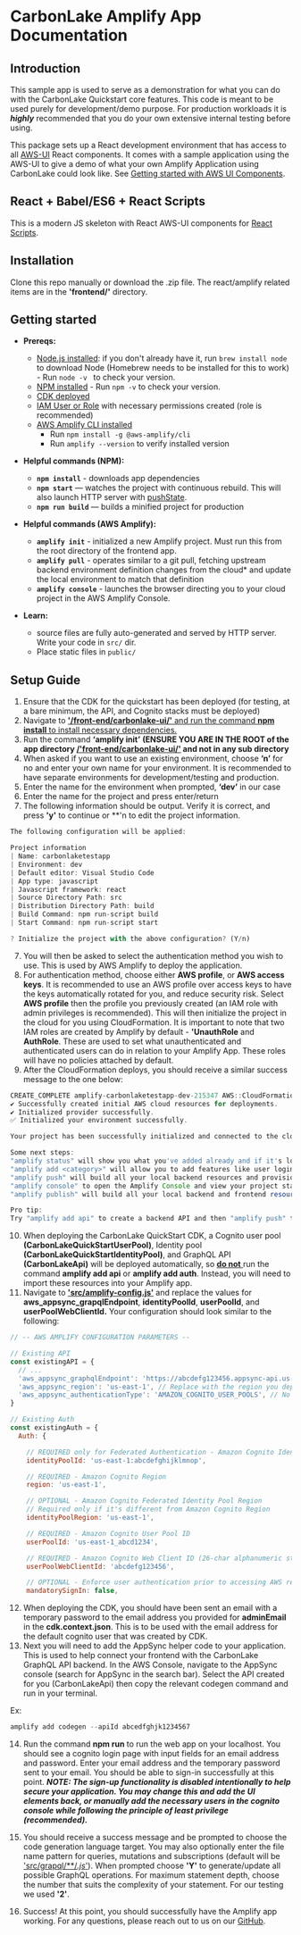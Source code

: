 <!-- *Copyright Amazon.com, Inc.  This package is confidential and proprietary Amazon.com, Inc. software.* -->

# CarbonLake Amplify App Documentation
## Introduction
This sample app is used to serve as a demonstration for what you can do with the CarbonLake Quickstart core features. This code is meant to be used purely for development/demo purpose. For production workloads it is ***highly*** recommended that you do your own extensive internal testing before using.

This package sets up a React development environment that has access to all [AWS-UI](https://github.com/aws/awsui-documentation) React components. It comes with a sample application using the AWS-UI to give a demo of what your own Amplify Application using CarbonLake could look like. See [Getting started with AWS UI Components](https://polaris.a2z.com/resources/bob_ross/).

## React + Babel/ES6 + React Scripts

This is a modern JS skeleton with React AWS-UI components for [React Scripts](https://create-react-app.dev/docs/available-scripts).

## Installation

Clone this repo manually or download the .zip file. The react/amplify related items are in the **'frontend/'** directory.

## Getting started

* **Prereqs:**
    * [Node.js installed](http://nodejs.org): if you don't already have it, run `brew install node` to download Node (Homebrew needs to be installed for this to work) - Run `node -v ` to check your version.
    * [NPM installed](https://www.npmjs.com/) - Run `npm -v` to check your version.
    * [CDK deployed](https://google.com)
    * [IAM User or Role](https://docs.aws.amazon.com/IAM/latest/UserGuide/id_roles_create.html) with necessary permissions created (role is recommended)
    * [AWS Amplify CLI installed](https://google.com)
        * Run `npm install -g @aws-amplify/cli`
        * Run  `amplify --version` to verify installed version

* **Helpful commands (NPM):**
    * **`npm install`** - downloads app dependencies
    * **`npm start`** — watches the project with continuous rebuild. This will also launch HTTP server with [pushState](https://developer.mozilla.org/en-US/docs/Web/Guide/API/DOM/Manipulating_the_browser_history).
    * **`npm run build`** — builds a minified project for production
* **Helpful commands (AWS Amplify):**
    * **`amplify init`** - initialized a new Amplify project. Must run this from the root directory of the frontend app.
    * **`amplify pull`** -  operates similar to a git pull, fetching upstream backend environment definition changes from the cloud* and update the local environment to match that definition
    * **`amplify console`** - launches the browser directing you to your cloud project in the AWS Amplify Console.

* **Learn:**
    * source files are fully auto-generated and served by HTTP server.  Write your code in `src/` dir.
    * Place static files in `public/`
## Setup Guide
1. Ensure that the CDK for the quickstart has been deployed (for testing, at a bare minimum, the API, and Cognito stacks must be deployed)
2. Navigate to <ins>**'/front-end/carbonlake-ui/'** and run the command **npm install** to install necessary dependencies.
3. Run the command **‘amplify init’** **(ENSURE YOU ARE IN THE ROOT of the app directory <ins>/'front-end/carbonlake-ui/'</ins> and not in any sub directory**
4. When asked if you want to use an existing environment, choose **‘n’** for no and enter your own name for your environment. It is recommended to have separate environments for development/testing and production.
5. Enter the name for the environment when prompted, **‘dev’** in our case
6. Enter the name for the project and press enter/return
7. The following information should be output. Verify it is correct, and press **'y'** to continue or **'n to edit the project information.

```javascript
The following configuration will be applied:

Project information
| Name: carbonlaketestapp
| Environment: dev
| Default editor: Visual Studio Code
| App type: javascript
| Javascript framework: react
| Source Directory Path: src
| Distribution Directory Path: build
| Build Command: npm run-script build
| Start Command: npm run-script start

? Initialize the project with the above configuration? (Y/n)
```

7. You will then be asked to select the authentication method you wish to use. This is used by AWS Amplify to deploy the application.
8. For authentication method, choose either **AWS profile**, or **AWS access keys**. It is recommended to use an AWS profile over access keys to have the keys automatically rotated for you, and reduce security risk. Select **AWS profile** then the profile you previously created (an IAM role with admin privileges is recommended). This will then initialize the project in the cloud for you using CloudFormation.
It is important to note that two IAM roles are created by Amplify by default - **'UnauthRole** and **AuthRole**. These are used to set what unauthenticated and authenticated users can do in relation to your Amplify App. These roles will have no policies attached by default.
4. After the CloudFormation deploys, you should receive a similar success message to the one below:
```javascript
CREATE_COMPLETE amplify-carbonlaketestapp-dev-215347 AWS::CloudFormation::Stack Thu May 26 2022 21:54:20 GMT-0400 (Eastern Daylight Time)
✔ Successfully created initial AWS cloud resources for deployments.
✔ Initialized provider successfully.
✅ Initialized your environment successfully.

Your project has been successfully initialized and connected to the cloud!

Some next steps:
"amplify status" will show you what you've added already and if it's locally configured or deployed
"amplify add <category>" will allow you to add features like user login or a backend API
"amplify push" will build all your local backend resources and provision it in the cloud
"amplify console" to open the Amplify Console and view your project status
"amplify publish" will build all your local backend and frontend resources (if you have hosting category added) and provision it in the cloud

Pro tip:
Try "amplify add api" to create a backend API and then "amplify push" to deploy everything
```
10. When deploying the CarbonLake QuickStart CDK, a Cognito user pool **(CarbonLakeQuickStartUserPool)**, Identity pool **(CarbonLakeQuickStartIdentityPool)**, and GraphQL API **(CarbonLakeApi)** will be deployed automatically, so <ins> **do not** </ins>  run the command **amplify add api** or **amplify add auth**. Instead, you will need to import these resources into your Amplify app.
11. Navigate to <ins>**'src/amplify-config.js'**</ins> and replace the values for **aws_appsync_grapqlEndpoint**, **identityPoolId**, **userPoolId**, and **userPoolWebClientId.** Your configuration should look similar to the following:
```javascript
// -- AWS AMPLIFY CONFIGURATION PARAMETERS --

// Existing API
const existingAPI = {
  // ...
  'aws_appsync_graphqlEndpoint': 'https://abcdefg123456.appsync-api.us-east-1.amazonaws.com/graphql', // Replace with your GraphQL Endpoint
  'aws_appsync_region': 'us-east-1', // Replace with the region you deployed CDK with
  'aws_appsync_authenticationType': 'AMAZON_COGNITO_USER_POOLS', // No touchy
}

// Existing Auth
const existingAuth = {
  Auth: {

    // REQUIRED only for Federated Authentication - Amazon Cognito Identity Pool ID
    identityPoolId: 'us-east-1:abcdefghijklmnop',

    // REQUIRED - Amazon Cognito Region
    region: 'us-east-1',

    // OPTIONAL - Amazon Cognito Federated Identity Pool Region
    // Required only if it's different from Amazon Cognito Region
    identityPoolRegion: 'us-east-1',

    // REQUIRED - Amazon Cognito User Pool ID
    userPoolId: 'us-east-1_abcd1234',

    // REQUIRED - Amazon Cognito Web Client ID (26-char alphanumeric string)
    userPoolWebClientId: 'abcdefg123456',

    // OPTIONAL - Enforce user authentication prior to accessing AWS resources or not
    mandatorySignIn: false,
```
12. When deploying the CDK, you should have been sent an email with a temporary password to the email address you provided for **adminEmail** in the **cdk.context.json**. This is to be used with the email address for the default cognito user that was created by CDK.
13. Next you will need to add the AppSync helper code to your application. This is used to help connect your frontend with the CarbonLake GraphQL API backend. In the AWS Console, navigate to the AppSync console (search for AppSync in the search bar). Select the API created for you (CarbonLakeApi) then copy the relevant codegen command and run in your terminal.

Ex:
```javascript
amplify add codegen --apiId abcedfghjk1234567
```
14. Run the command **npm run** to run the web app on your localhost. You should see a cognito login page with input fields for an email address and password. Enter your email address and the temporary password sent to your email. You should be able to sign-in successfully at this point. ***NOTE: The sign-up functionality is disabled intentionally to help secure your application. You may change this and add the UI elements back, or manually add the necessary users in the cognito console while following the principle of least privilege (recommended).***

15. You should receive a success message and be prompted to choose the code generation language target. You may also optionally enter the file name pattern for queries, mutations and subscriptions (default will be <ins>'src/grapql/**/*.js*'</ins>). When prompted choose **'Y'** to generate/update all possible GraphQL operations. For maximum statement depth, choose the number that suits the complexity of your statement. For our testing we used **'2'**.

<!-- TODO - Replace this with out GitHub link once it's live -->
16. Success! At this point, you should successfully have the Amplify app working. For any questions, please reach out to us on our [GitHub](https://github.com).

<!-- TODO - Add Instructions for S3 Upload configuration -->
<!-- TODO - Add detailed customization instructions (maybe?) -->
